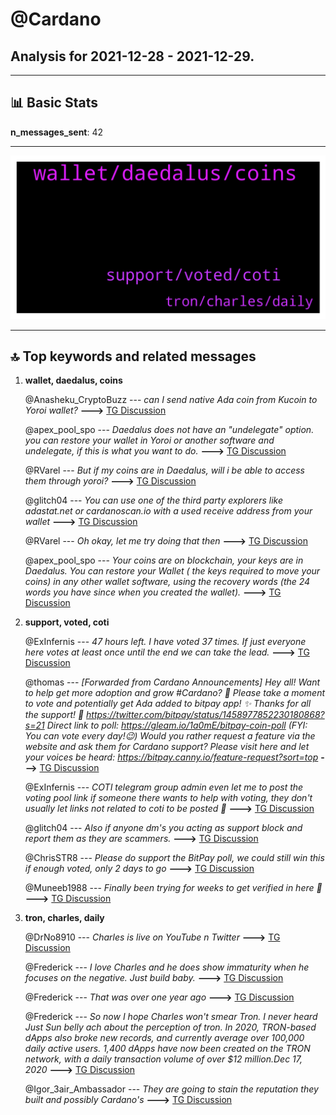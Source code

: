 # **@Cardano**
 ## Analysis for **2021-12-28** - **2021-12-29**.

---

## 📊 **Basic Stats**

**n_messages_sent**: 42

---
![wordcloud](Cardano_1Days_wordcloud.png)

---


## 🔝 **Top keywords and related messages**

1. **wallet, daedalus, coins**

    @Anasheku_CryptoBuzz --- *can I send native Ada coin from Kucoin to Yoroi wallet?* **--->** [TG Discussion](https://t.me/Cardano/763118)

    @apex_pool_spo --- *Daedalus does not have an "undelegate" option. you can restore your wallet in Yoroi or another software and undelegate, if this is what you want to do.* **--->** [TG Discussion](https://t.me/Cardano/763523)

    @RVarel --- *But if my coins are in Daedalus, will i be able to access them through yoroi?* **--->** [TG Discussion](https://t.me/Cardano/763528)

    @glitch04 --- *You can use one of the third party explorers like adastat.net or cardanoscan.io with a used receive address from your wallet* **--->** [TG Discussion](https://t.me/Cardano/763395)

    @RVarel --- *Oh okay, let me try doing that then* **--->** [TG Discussion](https://t.me/Cardano/763531)

    @apex_pool_spo --- *Your coins are on blockchain, your keys are in Daedalus. You can restore your Wallet ( the keys required to move your coins) in any other wallet software, using the recovery words (the 24 words you have since when you created the wallet).* **--->** [TG Discussion](https://t.me/Cardano/763529)

2. **support, voted, coti**

    @ExInfernis --- *47 hours left. I have voted 37 times. If just everyone here votes at least once until the end we can take the lead.* **--->** [TG Discussion](https://t.me/Cardano/763502)

    @thomas --- *[Forwarded from Cardano Announcements] Hey all! Want to help get more adoption and grow #Cardano? 👀  Please take a moment to vote and potentially get Ada added to bitpay app! ✨  Thanks for all the support! 💪  https://twitter.com/bitpay/status/1458977852230180868?s=21  Direct link to poll: https://gleam.io/1a0mE/bitpay-coin-poll (FYI: You can vote every day!😉)  Would you rather request a feature via the website and ask them for Cardano support? Please visit here and let your voices be heard: https://bitpay.canny.io/feature-request?sort=top* **--->** [TG Discussion](https://t.me/Cardano/763412)

    @ExInfernis --- *COTI telegram group admin even let me to post the voting pool link if someone there wants to help with voting, they don't usually let links not related to coti to be posted 🤗* **--->** [TG Discussion](https://t.me/Cardano/763525)

    @glitch04 --- *Also if anyone dm's you acting as support block and report them as they are scammers.* **--->** [TG Discussion](https://t.me/Cardano/763396)

    @ChrisSTR8 --- *Please do support the BitPay poll, we could still win this if enough voted, only 2 days to go* **--->** [TG Discussion](https://t.me/Cardano/763299)

    @Muneeb1988 --- *Finally been trying for weeks to get verified in here 🙌* **--->** [TG Discussion](https://t.me/Cardano/763241)

3. **tron, charles, daily**

    @DrNo8910 --- *Charles is live on YouTube n Twitter* **--->** [TG Discussion](https://t.me/Cardano/763305)

    @Frederick --- *I love Charles and he does show immaturity when he focuses on the negative. Just build baby.* **--->** [TG Discussion](https://t.me/Cardano/763044)

    @Frederick --- *That was over one year ago* **--->** [TG Discussion](https://t.me/Cardano/763043)

    @Frederick --- *So now I hope Charles won't smear Tron.   I never heard Just Sun belly ach about the perception of tron.   In 2020, TRON-based dApps also broke new records, and currently average over 100,000 daily active users. 1,400 dApps have now been created on the TRON network, with a daily transaction volume of over $12 million.Dec 17, 2020* **--->** [TG Discussion](https://t.me/Cardano/763041)

    @Igor_3air_Ambassador --- *They are going to stain the reputation they built and possibly Cardano's* **--->** [TG Discussion](https://t.me/Cardano/763024)

